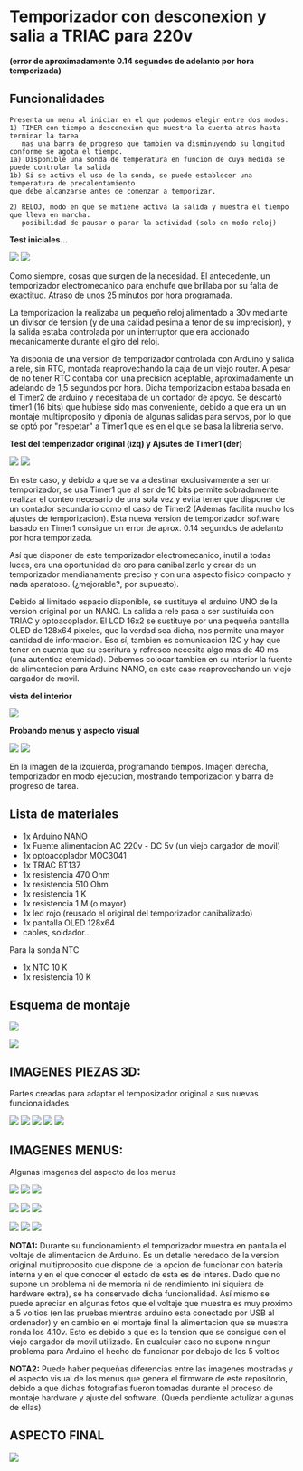 # Temporizador con desconexion y salia a TRIAC para 220v
**(error de aproximadamente 0.14 segundos de adelanto por hora temporizada)**


## Funcionalidades
    Presenta un menu al iniciar en el que podemos elegir entre dos modos:
    1) TIMER con tiempo a desconexion que muestra la cuenta atras hasta terminar la tarea 
       mas una barra de progreso que tambien va disminuyendo su longitud conforme se agota el tiempo.
    1a) Disponible una sonda de temperatura en funcion de cuya medida se puede controlar la salida
	1b) Si se activa el uso de la sonda, se puede establecer una temperatura de precalentamiento 
	que debe alcanzarse antes de comenzar a temporizar.
	
    2) RELOJ, modo en que se matiene activa la salida y muestra el tiempo que lleva en marcha.
       posibilidad de pausar o parar la actividad (solo en modo reloj)



	
**Test iniciales...**

![](./images/first_run.jpg)  ![](./images/first_theend.jpg) 




Como siempre, cosas que surgen de la necesidad.
El antecedente, un temporizador electromecanico para enchufe que brillaba por su falta de exactitud.
Atraso de unos 25 minutos por hora programada.

La temporizacion la realizaba un pequeño reloj alimentado a 30v mediante un divisor de tension (y de una calidad pesima a tenor de su imprecision),
y la salida estaba controlada por un interruptor que era accionado mecanicamente durante el giro del reloj.

Ya disponia de una version de temporizador controlada con Arduino y salida a rele, sin RTC, montada reaprovechando la caja de un viejo router.
A pesar de no tener RTC contaba con una precision aceptable, aproximadamente un adelando de 1,5 segundos por hora. Dicha temporizacion estaba basada en el Timer2 de arduino y necesitaba de un contador de apoyo. Se descartó timer1 (16 bits) que hubiese sido mas conveniente, debido a que era un un montaje multiproposito y diponia de algunas salidas para servos, por lo que se optó por "respetar" a Timer1 que es en el que se basa la libreria servo.


**Test del temperizador original (izq) y Ajsutes de Timer1 (der)**

![](./images/test_temp_original.jpg)  ![](./images/test_timer.jpg)


En este caso, y debido a que se va a destinar exclusivamente a ser un temporizador, se usa Timer1 que al ser de 16 bits permite sobradamente realizar el conteo necesario de una sola vez y evita tener que disponer de un contador secundario como el caso de Timer2 (Ademas facilita mucho los ajustes de temporizacion).
Esta nueva version de temporizador software basado en Timer1 consigue un error de aprox. 0.14 segundos de adelanto por hora temporizada.

Así que disponer de este temporizador electromecanico, inutil a todas luces, era una oportunidad de oro para canibalizarlo y crear de un temporizador mendianamente preciso y con una aspecto fisico compacto y nada aparatoso. (¿mejorable?, por supuesto).

Debido al limitado espacio disponible, se sustituye el arduino UNO de la version original por un NANO.
La salida a rele pasa a ser sustituida con TRIAC y optoacoplador. El LCD 16x2 se sustituye por una pequeña pantalla OLED de 128x64 pixeles, que la verdad sea dicha, nos permite una mayor cantidad de informacion. Eso sí, tambien es comunicacion I2C y hay que tener en cuenta que su escritura y refresco necesita algo mas de 40 ms (una autentica eternidad). Debemos colocar tambien en su interior la fuente de alimentacion para Arduino NANO, en este caso reaprovechando un viejo cargador de movil.


**vista del interior**

![](./images/inside.jpg)


**Probando menus y aspecto visual**

![](./images/modo_prog.jpg)  ![](./images/modo_run.jpg)

En la imagen de la izquierda, programando tiempos. 
Imagen derecha, temporizador en modo ejecucion, mostrando temporizacion y barra de progreso de tarea.


## Lista de materiales

- 1x Arduino NANO
- 1x Fuente alimentacion AC 220v - DC 5v (un viejo cargador de movil)
- 1x optoacoplador MOC3041 
- 1x TRIAC BT137
- 1x resistencia 470 Ohm
- 1x resistencia 510 Ohm
- 1x resistencia 1 K
- 1x resistencia 1 M (o mayor)
- 1x led rojo (reusado el original del temporizador canibalizado)
- 1x pantalla OLED 128x64
- cables, soldador...

Para la sonda NTC
- 1x NTC 10 K
- 1x resistencia 10 K


## Esquema de montaje

![](./images/esquema.png)

![](./images/moc_triac.png)


## IMAGENES PIEZAS 3D:

Partes creadas para adaptar el temposizador original a sus nuevas funcionalidades

![](./images/3D_tapa_frente.png)  ![](./images/3D_tapa_tras.png)
![](./images/3D_lcd_cover_frente.png)  ![](./images/3D_lcd_cover_tras.png)
![](./images/3D_print_cover.jpg)  

## IMAGENES MENUS:

Algunas imagenes del aspecto de los menus

![](./images/m_timer1.jpg)	![](./images/m_manual.jpg)	![](./images/m_sonda_off.jpg)

![](./images/m_sonda_on.jpg)	![](./images/m_prehot_off.jpg)  ![](./images/m_prehot_on.jpg)

![](./images/m_prog.jpg)	![](./images/run_2.jpg)		![](./images/run_3.jpg)


**NOTA1:**
Durante su funcionamiento el temporizador muestra en pantalla el voltaje de alimentacion de Arduino.
Es un detalle heredado de la version original multiproposito que dispone de la opcion de funcionar con bateria interna y en el que conocer el estado de esta es de interes.
Dado que no supone un problema ni de memoria ni de rendimiento (ni siquiera de hardware extra), se ha conservado dicha funcionalidad.
Así mismo se puede apreciar en algunas fotos que el voltaje que muestra es muy proximo a 5 voltios (en las pruebas mientras arduino esta conectado por USB al ordenador) y en cambio en el montaje final la alimentacion que se muestra ronda los 4.10v. Esto es debido a que es la tension que se consigue con el viejo cargador de movil utilizado.
En cualquier caso no supone ningun problema para Arduino el hecho de funcionar por debajo de los 5 voltios


**NOTA2:**
Puede haber pequeñas diferencias entre las imagenes mostradas y el aspecto visual de los menus que genera el firmware de este repositorio, debido a que dichas fotografias fueron tomadas durante el proceso de montaje hardware y ajuste del software. 
(Queda pendiente actulizar algunas de ellas)


## ASPECTO FINAL

 ![](./images/final_off.jpg)
